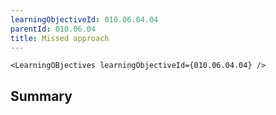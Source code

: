 ```yaml
---
learningObjectiveId: 010.06.04.04
parentId: 010.06.04
title: Missed approach
---
```


```tsx eval
<LearningOBjectives learningObjectiveId={010.06.04.04} />
```

## Summary
